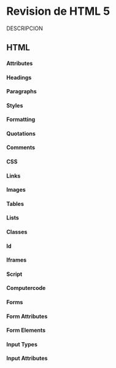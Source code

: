 # Revision de HTML 5

DESCRIPCION

## HTML

#### Attributes

#### Headings

#### Paragraphs

#### Styles

#### Formatting

#### Quotations

#### Comments

#### CSS

#### Links

#### Images

#### Tables

#### Lists

#### Classes

#### Id

#### Iframes

#### Script

#### Computercode

#### Forms

#### Form Attributes

#### Form Elements

#### Input Types

#### Input Attributes

